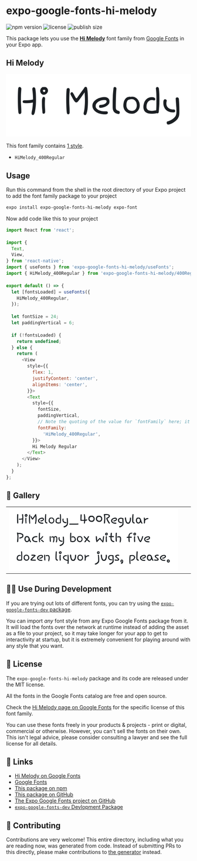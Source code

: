 # expo-google-fonts-hi-melody

![npm version](https://flat.badgen.net/npm/v/expo-google-fonts-hi-melody)
![license](https://flat.badgen.net/github/license/expo/google-fonts)
![publish size](https://flat.badgen.net/packagephobia/install/expo-google-fonts-hi-melody)

This package lets you use the [**Hi Melody**](https://fonts.google.com/specimen/Hi+Melody) font family from [Google Fonts](https://fonts.google.com/) in your Expo app.

## Hi Melody

![Hi Melody](./font-family.png)

This font family contains [1 style](#-gallery).

- `HiMelody_400Regular`

## Usage

Run this command from the shell in the root directory of your Expo project to add the font family package to your project
```sh
expo install expo-google-fonts-hi-melody expo-font
```

Now add code like this to your project
```js
import React from 'react';

import {
  Text,
  View,
} from 'react-native';
import { useFonts } from 'expo-google-fonts-hi-melody/useFonts';
import { HiMelody_400Regular } from 'expo-google-fonts-hi-melody/400Regular';

export default () => {
  let [fontsLoaded] = useFonts({
    HiMelody_400Regular,
  });

  let fontSize = 24;
  let paddingVertical = 6;

  if (!fontsLoaded) {
    return undefined;
  } else {
    return (
      <View
        style={{
          flex: 1,
          justifyContent: 'center',
          alignItems: 'center',
        }}>
        <Text
          style={{
            fontSize,
            paddingVertical,
            // Note the quoting of the value for `fontFamily` here; it expects a string!
            fontFamily:
              'HiMelody_400Regular',
          }}>
          Hi Melody Regular
        </Text>
      </View>
    );
  }
};

```

## 🔡 Gallery


||||
|-|-|-|
|![HiMelody_400Regular](.//400Regular/HiMelody_400Regular.ttf.png)||||


## 👩‍💻 Use During Development

If you are trying out lots of different fonts, you can try using the [`expo-google-fonts-dev` package](https://github.com/freeboub/google-fonts/tree/master/font-packages/dev#readme).

You can import *any* font style from any Expo Google Fonts package from it. It will load the fonts
over the network at runtime instead of adding the asset as a file to your project, so it may take longer
for your app to get to interactivity at startup, but it is extremely convenient
for playing around with any style that you want.

## 📖 License

The `expo-google-fonts-hi-melody` package and its code are released under the MIT license.

All the fonts in the Google Fonts catalog are free and open source.

Check the [Hi Melody page on Google Fonts](https://fonts.google.com/specimen/Hi+Melody) for the specific license of this font family.

You can use these fonts freely in your products & projects - print or digital, commercial or otherwise. However, you can't sell the fonts on their own. This isn't legal advice, please consider consulting a lawyer and see the full license for all details.

## 🔗 Links

- [Hi Melody on Google Fonts](https://fonts.google.com/specimen/Hi+Melody)
- [Google Fonts](https://fonts.google.com/)
- [This package on npm](https://www.npmjs.com/package/expo-google-fonts-hi-melody)
- [This package on GitHub](https://github.com/freeboub/google-fonts/tree/master/font-packages/hi-melody)
- [The Expo Google Fonts project on GitHub](https://github.com/freeboub/google-fonts)
- [`expo-google-fonts-dev` Devlopment Package](https://github.com/freeboub/google-fonts/tree/master/font-packages/dev)

## 🤝 Contributing

Contributions are very welcome! This entire directory, including what you are reading now, was generated from code. Instead of submitting PRs to this directly, please make contributions to [the generator](https://github.com/freeboub/google-fonts/tree/master/packages/generator) instead.
